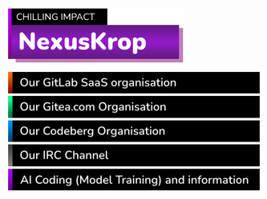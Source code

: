 ![Banner](https://github.com/NexusKrop/.github/blob/main/profile/Banner-primary.png)

[![NexusKrop on GitLab](https://github.com/NexusKrop/.github/blob/main/profile/banner-Repos-GitLab.png)](https://gitlab.com/NexusKrop)
[![NexusKrop on Gitea](https://github.com/NexusKrop/.github/blob/main/profile/banner-Repos.png)](https://gitea.com/NexusKrop)
[![NexusKrop on Codeberg](https://github.com/NexusKrop/.github/blob/main/profile/banner-Repos-Codeberg.png)](https://codeberg.org/NexusKrop)
[![NexusKrop on IRC](https://github.com/NexusKrop/.github/blob/main/profile/banner-irc.png)](https://github.com/NexusKrop/.github/blob/main/irc.md)
[![NexusKrop AI Code Statement](https://github.com/NexusKrop/.github/blob/main/profile/banner-AICoding.png)](https://github.com/NexusKrop/.github/blob/main/moving.md)

